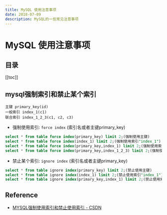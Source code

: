 ```yaml
---
title: MySQL 使用注意事项
date: 2018-07-09
description: MySQL的一些常见注意事项
---
```


# MySQL 使用注意事项

<!--# 简介
MySQL的一些常见注意事项-->

## 目录

[[toc]]

## mysql强制索引和禁止某个索引

```
主键 primary_key(id)
一般索引 index_1(c1)
联合索引 index_1_2_3(c1, c2, c3)
```

- 强制使用索引: `force index` (索引名或者主键primary_key)

```sql
select * from table force index(primary_key) limit 2;(强制使用主键)
select * from table force index(index_1) limit 2;(强制使用索引"index_1")
select * from table force index(primary_key,index_1) limit 2;(强制使用索引"primary_key和index_1")
select * from table force index(primary_key,index_1_2_3) limit 2;(强制使用索引"primary_key和index_1_2_3")
```

- 禁止某个索引: `ignore index` (索引名或者主键primary_key)

```sql
select * from table ignore index(primary_key) limit 2;(禁止使用主键)
select * from table ignore index(index_1) limit 2;(禁止使用索引"index_1")
select * from table ignore index(primary_key,index_1) limit 2;(禁止使用索引"primary_key,index_1")
```

## Reference

- [MYSQL强制使用索引和禁止使用索引 - CSDN](https://blog.csdn.net/richard_rufeng/article/details/8835775)
